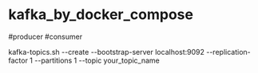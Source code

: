 # kafka_by_docker_compose
#producer
#consumer

kafka-topics.sh --create --bootstrap-server localhost:9092 --replication-factor 1 --partitions 1 --topic your_topic_name
